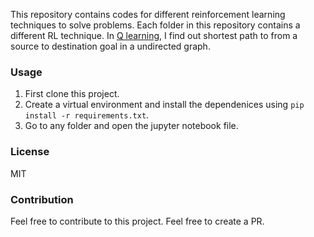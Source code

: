 This repository contains codes for different reinforcement learning techniques to solve problems. Each folder in this repository contains a different RL technique. In [Q learning](tree/master/q-learning), I find out shortest path to from a source to destination goal in a undirected graph.


### Usage

1. First clone this project.
2. Create a virtual environment and install the dependenices using `pip install -r requirements.txt`.
3. Go to any folder and open the jupyter notebook file.

### License

MIT

### Contribution

Feel free to contribute to this project. Feel free to create a PR.
